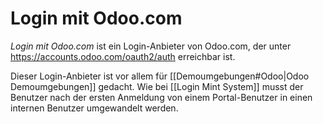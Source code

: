 # Login mit Odoo.com

*Login mit Odoo.com* ist ein Login-Anbieter von Odoo.com, der unter https://accounts.odoo.com/oauth2/auth erreichbar ist.

Dieser Login-Anbieter ist vor allem für [[Demoumgebungen#Odoo|Odoo Demoumgebungen]] gedacht. Wie bei [[Login Mint System]] musst der Benutzer nach der ersten Anmeldung von einem Portal-Benutzer in einen internen Benutzer umgewandelt werden.
